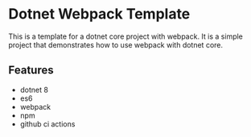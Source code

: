 # Dotnet Webpack Template

This is a template for a dotnet core project with webpack. It is a simple project that demonstrates how to use webpack with dotnet core.

## Features

- dotnet 8
- es6
- webpack
- npm
- github ci actions
